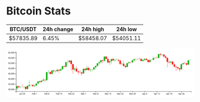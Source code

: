 # Bitcoin Stats

BTC/USDT|24h change|24h high|24h low|
|---|---|---|---|
|$57835.89|6.45%|$58458.07|$54051.11|

<img src="./chart.svg">
